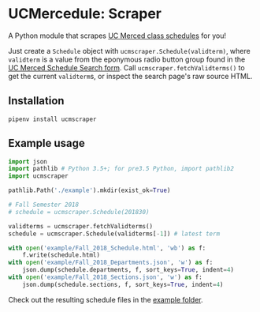 # UCMercedule: Scraper
A Python module that scrapes [UC Merced class schedules][1] for you!

Just create a `Schedule` object with `ucmscraper.Schedule(validterm)`, where `validterm` is a value from the eponymous radio button group found in the [UC Merced Schedule Search form][1]. Call `ucmscraper.fetchValidterms()` to get the current `validterm`s, or inspect the search page's raw source HTML.

## Installation
```
pipenv install ucmscraper
```

## Example usage
```python
import json
import pathlib # Python 3.5+; for pre3.5 Python, import pathlib2
import ucmscraper

pathlib.Path('./example').mkdir(exist_ok=True)

# Fall Semester 2018
# schedule = ucmscraper.Schedule(201830)

validterms = ucmscraper.fetchValidterms()
schedule = ucmscraper.Schedule(validterms[-1]) # latest term

with open('example/Fall_2018_Schedule.html', 'wb') as f:
    f.write(schedule.html)
with open('example/Fall_2018_Departments.json', 'w') as f:
    json.dump(schedule.departments, f, sort_keys=True, indent=4)
with open('example/Fall_2018_Sections.json', 'w') as f:
    json.dump(schedule.sections, f, sort_keys=True, indent=4)
```
Check out the resulting schedule files in the [example folder](example/).

[1]: https://mystudentrecord.ucmerced.edu/pls/PROD/xhwschedule.p_selectsubject
